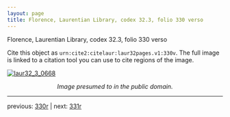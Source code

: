 ```yaml
---
layout: page
title: Florence, Laurentian Library, codex 32.3, folio 330 verso
---
```


Florence, Laurentian Library, codex 32.3, folio 330 verso

Cite this object as `urn:cite2:citelaur:laur32pages.v1:330v`.  The full image is linked to a citation tool you can use to cite regions of the image.

[![laur32_3_0668](http://www.homermultitext.org/iipsrv?IIIF=/project/homer/pyramidal/deepzoom/citelaur/laur32imgs/v1/laur32_3_0668.tif/full/800,/0/default.jpg)](http://www.homermultitext.org/ict2/?urn=urn:cite2:citelaur:laur32imgs.v1:laur32_3_0668) 

<p style="text-align: center; font-style: italic;">Image presumed to in the public domain.</p>

---

previous: [330r](../330r/) | next: [331r](../331r/)